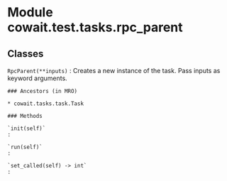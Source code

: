 Module cowait.test.tasks.rpc_parent
===================================

Classes
-------

`RpcParent(**inputs)`
:   Creates a new instance of the task. Pass inputs as keyword arguments.

    ### Ancestors (in MRO)

    * cowait.tasks.task.Task

    ### Methods

    `init(self)`
    :

    `run(self)`
    :

    `set_called(self) ‑> int`
    :